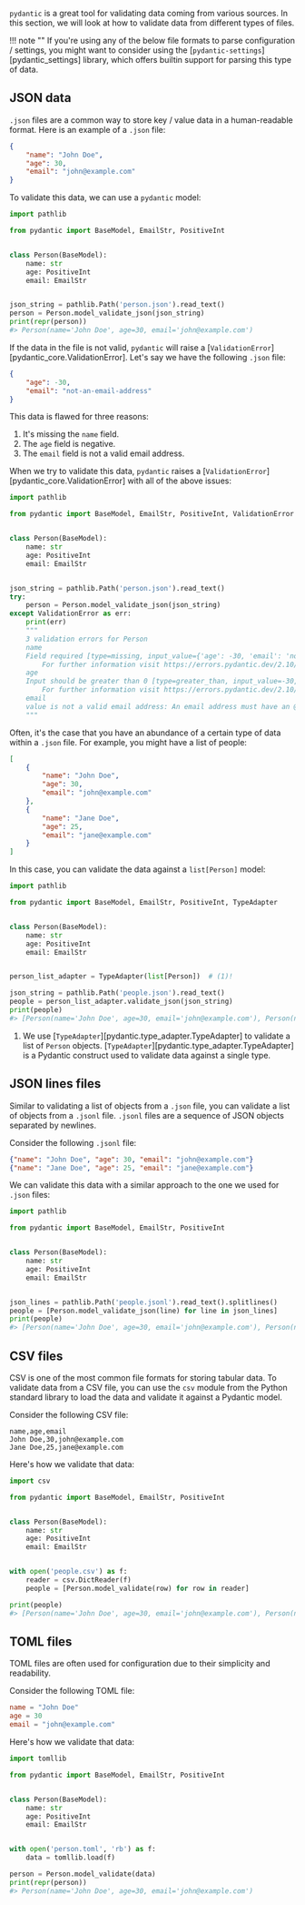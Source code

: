 `pydantic` is a great tool for validating data coming from various sources.
In this section, we will look at how to validate data from different types of files.

!!! note ""
    If you're using any of the below file formats to parse configuration / settings, you might want to
    consider using the [`pydantic-settings`][pydantic_settings] library, which offers builtin
    support for parsing this type of data.

## JSON data

`.json` files are a common way to store key / value data in a human-readable format.
Here is an example of a `.json` file:

```json
{
    "name": "John Doe",
    "age": 30,
    "email": "john@example.com"
}
```

To validate this data, we can use a `pydantic` model:

```python {test="skip"}
import pathlib

from pydantic import BaseModel, EmailStr, PositiveInt


class Person(BaseModel):
    name: str
    age: PositiveInt
    email: EmailStr


json_string = pathlib.Path('person.json').read_text()
person = Person.model_validate_json(json_string)
print(repr(person))
#> Person(name='John Doe', age=30, email='john@example.com')
```

If the data in the file is not valid, `pydantic` will raise a [`ValidationError`][pydantic_core.ValidationError].
Let's say we have the following `.json` file:

```json
{
    "age": -30,
    "email": "not-an-email-address"
}
```

This data is flawed for three reasons:
1. It's missing the `name` field.
2. The `age` field is negative.
3. The `email` field is not a valid email address.

When we try to validate this data, `pydantic` raises a [`ValidationError`][pydantic_core.ValidationError] with all of the
above issues:

```python {test="skip"}
import pathlib

from pydantic import BaseModel, EmailStr, PositiveInt, ValidationError


class Person(BaseModel):
    name: str
    age: PositiveInt
    email: EmailStr


json_string = pathlib.Path('person.json').read_text()
try:
    person = Person.model_validate_json(json_string)
except ValidationError as err:
    print(err)
    """
    3 validation errors for Person
    name
    Field required [type=missing, input_value={'age': -30, 'email': 'not-an-email-address'}, input_type=dict]
        For further information visit https://errors.pydantic.dev/2.10/v/missing
    age
    Input should be greater than 0 [type=greater_than, input_value=-30, input_type=int]
        For further information visit https://errors.pydantic.dev/2.10/v/greater_than
    email
    value is not a valid email address: An email address must have an @-sign. [type=value_error, input_value='not-an-email-address', input_type=str]
    """
```

Often, it's the case that you have an abundance of a certain type of data within a `.json` file.
For example, you might have a list of people:

```json
[
    {
        "name": "John Doe",
        "age": 30,
        "email": "john@example.com"
    },
    {
        "name": "Jane Doe",
        "age": 25,
        "email": "jane@example.com"
    }
]
```

In this case, you can validate the data against a `list[Person]` model:

```python {test="skip"}
import pathlib

from pydantic import BaseModel, EmailStr, PositiveInt, TypeAdapter


class Person(BaseModel):
    name: str
    age: PositiveInt
    email: EmailStr


person_list_adapter = TypeAdapter(list[Person])  # (1)!

json_string = pathlib.Path('people.json').read_text()
people = person_list_adapter.validate_json(json_string)
print(people)
#> [Person(name='John Doe', age=30, email='john@example.com'), Person(name='Jane Doe', age=25, email='jane@example.com')]
```

1. We use [`TypeAdapter`][pydantic.type_adapter.TypeAdapter] to validate a list of `Person` objects.
[`TypeAdapter`][pydantic.type_adapter.TypeAdapter] is a Pydantic construct used to validate data against a single type.

## JSON lines files

Similar to validating a list of objects from a `.json` file, you can validate a list of objects from a `.jsonl` file.
`.jsonl` files are a sequence of JSON objects separated by newlines.

Consider the following `.jsonl` file:

```json
{"name": "John Doe", "age": 30, "email": "john@example.com"}
{"name": "Jane Doe", "age": 25, "email": "jane@example.com"}
```

We can validate this data with a similar approach to the one we used for `.json` files:

```python {test="skip"}
import pathlib

from pydantic import BaseModel, EmailStr, PositiveInt


class Person(BaseModel):
    name: str
    age: PositiveInt
    email: EmailStr


json_lines = pathlib.Path('people.jsonl').read_text().splitlines()
people = [Person.model_validate_json(line) for line in json_lines]
print(people)
#> [Person(name='John Doe', age=30, email='john@example.com'), Person(name='Jane Doe', age=25, email='jane@example.com')]
```

## CSV files

CSV is one of the most common file formats for storing tabular data.
To validate data from a CSV file, you can use the `csv` module from the Python standard library to load
the data and validate it against a Pydantic model.

Consider the following CSV file:

```csv
name,age,email
John Doe,30,john@example.com
Jane Doe,25,jane@example.com
```

Here's how we validate that data:

```python {test="skip"}
import csv

from pydantic import BaseModel, EmailStr, PositiveInt


class Person(BaseModel):
    name: str
    age: PositiveInt
    email: EmailStr


with open('people.csv') as f:
    reader = csv.DictReader(f)
    people = [Person.model_validate(row) for row in reader]

print(people)
#> [Person(name='John Doe', age=30, email='john@example.com'), Person(name='Jane Doe', age=25, email='jane@example.com')]
```

## TOML files

TOML files are often used for configuration due to their simplicity and readability.

Consider the following TOML file:

```toml
name = "John Doe"
age = 30
email = "john@example.com"
```

Here's how we validate that data:

```python {test="skip"}
import tomllib

from pydantic import BaseModel, EmailStr, PositiveInt


class Person(BaseModel):
    name: str
    age: PositiveInt
    email: EmailStr


with open('person.toml', 'rb') as f:
    data = tomllib.load(f)

person = Person.model_validate(data)
print(repr(person))
#> Person(name='John Doe', age=30, email='john@example.com')
```

<!-- TODO: YAML and other file formats (great for new contributors!) -->

